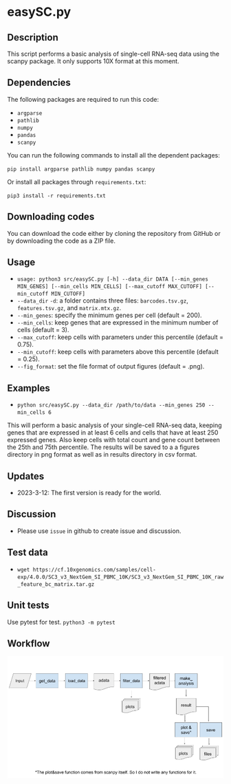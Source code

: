 # easySC.py

## Description

This script performs a basic analysis of single-cell RNA-seq data using the scanpy package. It only supports 10X format at this moment.

## Dependencies

The following packages are required to run this code:

- `argparse`
- `pathlib`
- `numpy`
- `pandas`
- `scanpy`

You can run the following commands to install all the dependent packages:

`pip install argparse pathlib numpy pandas scanpy`

Or install all packages through `requirements.txt`:

`pip3 install -r requirements.txt`

## Downloading codes

You can download the code either by cloning the repository from GitHub or by downloading the code as a ZIP file.

## Usage

- `usage: python3 src/easySC.py [-h] --data_dir DATA [--min_genes MIN_GENES] [--min_cells MIN_CELLS] [--max_cutoff MAX_CUTOFF] [--min_cutoff MIN_CUTOFF]`
- `--data_dir` `-d`: a folder contains three files: `barcodes.tsv.gz`, `features.tsv.gz`, and `matrix.mtx.gz`.
- `--min_genes`: specify the minimum genes per cell (default = 200).
- `--min_cells`: keep genes that are expressed in the minimum number of cells (default = 3).
- `--max_cutoff`: keep cells with parameters under this percentile (default = 0.75).
- `--min_cutoff`: keep cells with parameters above this percentile (default = 0.25).
- `--fig_format`: set the file format of output figures (default = .png).

## Examples

- `python src/easySC.py --data_dir /path/to/data --min_genes 250 --min_cells 6`

This will perform a basic analysis of your single-cell RNA-seq data, keeping genes that are expressed in at least 6 cells and cells that have at least 250 expressed genes. Also keep cells with total count and gene count between the 25th and 75th percentile. The results will be saved to a a figures directory in png format as well as in results directory in csv format.

## Updates

- 2023-3-12: The first version is ready for the world.

## Discussion

- Please use `issue` in github to create issue and discussion.

## Test data

- `wget https://cf.10xgenomics.com/samples/cell-exp/4.0.0/SC3_v3_NextGem_SI_PBMC_10K/SC3_v3_NextGem_SI_PBMC_10K_raw_feature_bc_matrix.tar.gz`

## Unit tests

Use pytest for test.
`python3 -m pytest`

## Workflow

![workflow](easySC_workflow.png)
